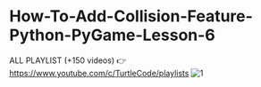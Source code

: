 # How-To-Add-Collision-Feature-Python-PyGame-Lesson-6
ALL PLAYLIST (+150 videos) 👉 https://www.youtube.com/c/TurtleCode/playlists
![1](https://user-images.githubusercontent.com/85156399/173593753-e67a5247-0d14-4775-bd88-39e7a876bcc6.png)
